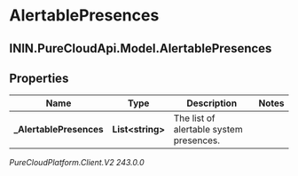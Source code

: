 # AlertablePresences

## ININ.PureCloudApi.Model.AlertablePresences

## Properties

|Name | Type | Description | Notes|
|------------ | ------------- | ------------- | -------------|
| **_AlertablePresences** | **List&lt;string&gt;** | The list of alertable system presences. | |



_PureCloudPlatform.Client.V2 243.0.0_
